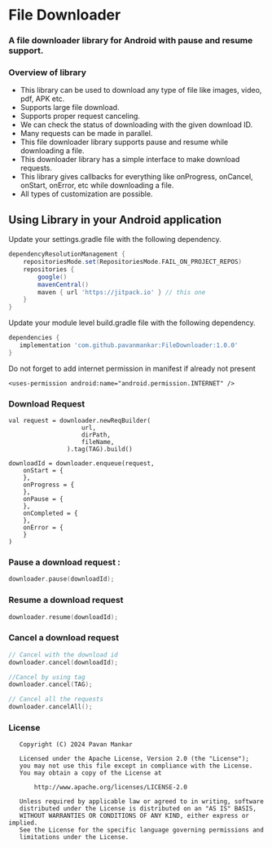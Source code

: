# File Downloader
###  A file downloader library for Android with pause and resume support.


### Overview of library
* This library can be used to download any type of file like images, video, pdf, APK etc.
* Supports large file download.
* Supports proper request canceling.
* We can check the status of downloading with the given download ID.
* Many requests can be made in parallel.
* This file downloader library supports pause and resume while downloading a file.
* This downloader library has a simple interface to make download requests.
* This library gives callbacks for everything like onProgress, onCancel, onStart, onError, etc while downloading a file.
* All types of customization are possible.



## Using Library in your Android application

Update your settings.gradle file with the following dependency.

```groovy
dependencyResolutionManagement {
    repositoriesMode.set(RepositoriesMode.FAIL_ON_PROJECT_REPOS)
    repositories {
        google()
        mavenCentral()
        maven { url 'https://jitpack.io' } // this one
    }
}
```

Update your module level build.gradle file with the following dependency.

```groovy
dependencies {
   implementation 'com.github.pavanmankar:FileDownloader:1.0.0'
}
```
Do not forget to add internet permission in manifest if already not present

```
<uses-permission android:name="android.permission.INTERNET" />
```

### Download Request 
```
val request = downloader.newReqBuilder(
                    url,
                    dirPath,
                    fileName,
                ).tag(TAG).build()

downloadId = downloader.enqueue(request, 
    onStart = {
    },    
    onProgress = {
    }, 
    onPause = {
    }, 
    onCompleted = {
    }, 
    onError = {
    }
)
```

### Pause a download request :

```kotlin
downloader.pause(downloadId);
```
### Resume a download request
```kotlin
downloader.resume(downloadId);
```

### Cancel a download request
```kotlin
// Cancel with the download id
downloader.cancel(downloadId);

//Cancel by using tag
downloader.cancel(TAG);

// Cancel all the requests
downloader.cancelAll();
```

### License
```
   Copyright (C) 2024 Pavan Mankar

   Licensed under the Apache License, Version 2.0 (the "License");
   you may not use this file except in compliance with the License.
   You may obtain a copy of the License at

       http://www.apache.org/licenses/LICENSE-2.0

   Unless required by applicable law or agreed to in writing, software
   distributed under the License is distributed on an "AS IS" BASIS,
   WITHOUT WARRANTIES OR CONDITIONS OF ANY KIND, either express or implied.
   See the License for the specific language governing permissions and
   limitations under the License.
```
   
